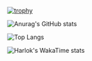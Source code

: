 <!--
**EagleOfFire/EagleOfFire** is a ✨ _special_ ✨ repository because its `README.md` (this file) appears on your GitHub profile.

Here are some ideas to get you started:

- 🔭 I’m currently working on ...
- 🌱 I’m currently learning ...
- 👯 I’m looking to collaborate on ...
- 🤔 I’m looking for help with ...
- 💬 Ask me about ...
- 📫 How to reach me: ...
- 😄 Pronouns: ...
- ⚡ Fun fact: ...
-->

[![trophy](https://github-profile-trophy.vercel.app/?username=EagleOfFire&theme=monokai&rank=SSS,SS,S,AAA,AA,A,B,C&no-frame=true)](https://github.com/ryo-ma/github-profile-trophy)

![Anurag's GitHub stats](https://github-readme-stats.vercel.app/api?username=EagleOfFire&show_icons=true&theme=codeSTACKr)

![Top Langs](https://github-readme-stats.vercel.app/api/top-langs/?username=EagleOfFire&hide=Cmake,MakeFile&theme=codeSTACKr)

![Harlok's WakaTime stats](https://github-readme-stats.vercel.app/api/wakatime?username=eagleoffire&theme=codeSTACKr)
